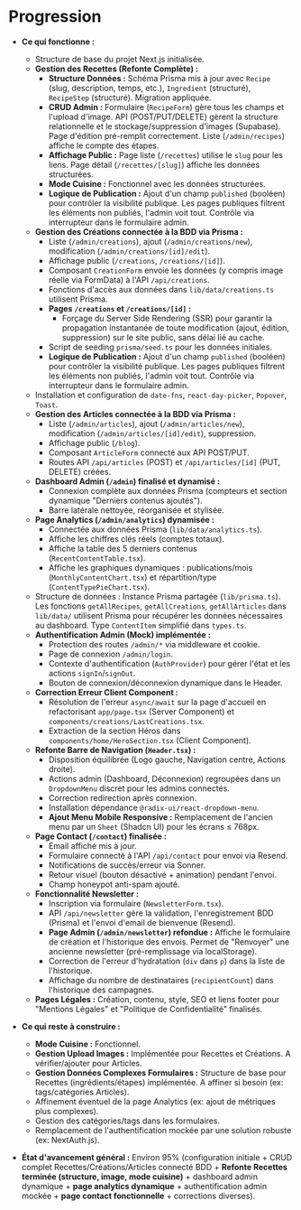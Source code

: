 # Progression

- **Ce qui fonctionne :**
    - Structure de base du projet Next.js initialisée.
    - **Gestion des Recettes (Refonte Complète) :**
        - **Structure Données :** Schéma Prisma mis à jour avec `Recipe` (slug, description, temps, etc.), `Ingredient` (structuré), `RecipeStep` (structuré). Migration appliquée.
        - **CRUD Admin :** Formulaire (`RecipeForm`) gère tous les champs et l'upload d'image. API (POST/PUT/DELETE) gèrent la structure relationnelle et le stockage/suppression d'images (Supabase). Page d'édition pré-remplit correctement. Liste (`/admin/recipes`) affiche le compte des étapes.
        - **Affichage Public :** Page liste (`/recettes`) utilise le `slug` pour les liens. Page détail (`/recettes/[slug]`) affiche les données structurées.
        - **Mode Cuisine :** Fonctionnel avec les données structurées.
        - **Logique de Publication :** Ajout d'un champ `published` (booléen) pour contrôler la visibilité publique. Les pages publiques filtrent les éléments non publiés, l'admin voit tout. Contrôle via interrupteur dans le formulaire admin.
    - **Gestion des Créations connectée à la BDD via Prisma :**
        - Liste (`/admin/creations`), ajout (`/admin/creations/new`), modification (`/admin/creations/[id]/edit`).
        - Affichage public (`/creations`, `/creations/[id]`).
        - Composant `CreationForm` envoie les données (y compris image réelle via FormData) à l'API `/api/creations`.
        - Fonctions d'accès aux données dans `lib/data/creations.ts` utilisent Prisma.
        - **Pages `/creations` et `/creations/[id]` :**
            - Forçage du Server Side Rendering (SSR) pour garantir la propagation instantanée de toute modification (ajout, édition, suppression) sur le site public, sans délai lié au cache.
        - Script de seeding `prisma/seed.ts` pour les données initiales.
        - **Logique de Publication :** Ajout d'un champ `published` (booléen) pour contrôler la visibilité publique. Les pages publiques filtrent les éléments non publiés, l'admin voit tout. Contrôle via interrupteur dans le formulaire admin.
    - Installation et configuration de `date-fns`, `react-day-picker`, `Popover`, `Toast`.
    - **Gestion des Articles connectée à la BDD via Prisma :**
        - Liste (`/admin/articles`), ajout (`/admin/articles/new`), modification (`/admin/articles/[id]/edit`), suppression.
        - Affichage public (`/blog`).
        - Composant `ArticleForm` connecté aux API POST/PUT.
        - Routes API `/api/articles` (POST) et `/api/articles/[id]` (PUT, DELETE) créées.
    - **Dashboard Admin (`/admin`) finalisé et dynamisé :**
        - Connexion complète aux données Prisma (compteurs et section dynamique "Derniers contenus ajoutés").
        - Barre latérale nettoyée, réorganisée et stylisée.
    - **Page Analytics (`/admin/analytics`) dynamisée :**
        - Connectée aux données Prisma (`lib/data/analytics.ts`).
        - Affiche les chiffres clés réels (comptes totaux).
        - Affiche la table des 5 derniers contenus (`RecentContentTable.tsx`).
        - Affiche les graphiques dynamiques : publications/mois (`MonthlyContentChart.tsx`) et répartition/type (`ContentTypePieChart.tsx`).
    - Structure de données : Instance Prisma partagée (`lib/prisma.ts`). Les fonctions `getAllRecipes`, `getAllCreations`, `getAllArticles` dans `lib/data/` utilisent Prisma pour récupérer les données nécessaires au dashboard. Type `ContentItem` simplifié dans `types.ts`.
    - **Authentification Admin (Mock) implémentée :**
        - Protection des routes `/admin/*` via middleware et cookie.
        - Page de connexion `/admin/login`.
        - Contexte d'authentification (`AuthProvider`) pour gérer l'état et les actions `signIn`/`signOut`.
        - Bouton de connexion/déconnexion dynamique dans le Header.
    - **Correction Erreur Client Component :**
        - Résolution de l'erreur `async/await` sur la page d'accueil en refactorisant `app/page.tsx` (Server Component) et `components/creations/LastCreations.tsx`.
        - Extraction de la section Héros dans `components/home/HeroSection.tsx` (Client Component).
    - **Refonte Barre de Navigation (`Header.tsx`) :**
        - Disposition équilibrée (Logo gauche, Navigation centre, Actions droite).
        - Actions admin (Dashboard, Déconnexion) regroupées dans un `DropdownMenu` discret pour les admins connectés.
        - Correction redirection après connexion.
        - Installation dépendance `@radix-ui/react-dropdown-menu`.
        - **Ajout Menu Mobile Responsive :** Remplacement de l'ancien menu par un `Sheet` (Shadcn UI) pour les écrans ≤ 768px.
    - **Page Contact (`/contact`) finalisée :**
        - Email affiché mis à jour.
        - Formulaire connecté à l'API `/api/contact` pour envoi via Resend.
        - Notifications de succès/erreur via Sonner.
        - Retour visuel (bouton désactivé + animation) pendant l'envoi.
        - Champ honeypot anti-spam ajouté.
    - **Fonctionnalité Newsletter :**
        - Inscription via formulaire (`NewsletterForm.tsx`).
        - API `/api/newsletter` gère la validation, l'enregistrement BDD (Prisma) et l'envoi d'email de bienvenue (Resend).
        - **Page Admin (`/admin/newsletter`) refondue :** Affiche le formulaire de création et l'historique des envois. Permet de "Renvoyer" une ancienne newsletter (pré-remplissage via localStorage).
        - Correction de l'erreur d'hydratation (`div` dans `p`) dans la liste de l'historique.
        - Affichage du nombre de destinataires (`recipientCount`) dans l'historique des campagnes.
    - **Pages Légales :** Création, contenu, style, SEO et liens footer pour "Mentions Légales" et "Politique de Confidentialité" finalisés.
- **Ce qui reste à construire :**
    - **Mode Cuisine :** Fonctionnel.
    - **Gestion Upload Images :** Implémentée pour Recettes et Créations. A vérifier/ajouter pour Articles.
    - **Gestion Données Complexes Formulaires :** Structure de base pour Recettes (ingrédients/étapes) implémentée. A affiner si besoin (ex: tags/catégories Articles).
    - Affinement éventuel de la page Analytics (ex: ajout de métriques plus complexes).
    - Gestion des catégories/tags dans les formulaires.
    - Remplacement de l'authentification mockée par une solution robuste (ex: NextAuth.js).

- **État d'avancement général :** Environ 95% (configuration initiale + CRUD complet Recettes/Créations/Articles connecté BDD + **Refonte Recettes terminée (structure, image, mode cuisine)** + dashboard admin dynamique + **page analytics dynamique** + authentification admin mockée + **page contact fonctionnelle** + corrections diverses).